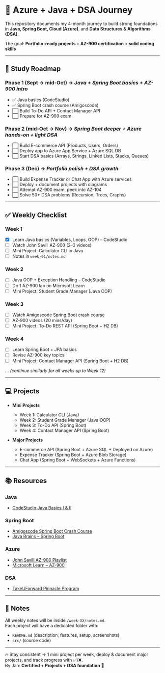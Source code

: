 # 🚀 Azure + Java + DSA Journey  

This repository documents my 4-month journey to build strong foundations in **Java, Spring Boot, Cloud (Azure)**, and **Data Structures & Algorithms (DSA)**.  

The goal: **Portfolio-ready projects + AZ-900 certification + solid coding skills**    

---

## 📅 Study Roadmap  

### Phase 1 (Sept → mid-Oct) → *Java + Spring Boot basics + AZ-900 intro*  
- ✅ Java basics (CodeStudio)   
- ✅ Spring Boot crash course (Amigoscode)   
- ⬜ Build To-Do API + Contact Manager API   
- ⬜ Prepare for AZ-900 exam    

### Phase 2 (mid-Oct → Nov) → *Spring Boot deeper + Azure hands-on + light DSA*  
- ⬜ Build E-commerce API (Products, Users, Orders)   
- ⬜ Deploy app to Azure App Service + Azure SQL DB   
- ⬜ Start DSA basics (Arrays, Strings, Linked Lists, Stacks, Queues)    

### Phase 3 (Dec) → *Portfolio polish + DSA growth*  
- ⬜ Build Expense Tracker or Chat App with Azure services   
- ⬜ Deploy + document projects with diagrams   
- ⬜ Attempt AZ-900 exam, peek into AZ-104   
- ⬜ Solve 50+ DSA problems (Recursion, Trees, Graphs)    

---

## ✅ Weekly Checklist  

### Week 1  
- [x] Learn Java basics (Variables, Loops, OOP) – CodeStudio   
- [ ] Watch John Savill AZ-900 (2–3 videos)   
- [ ] Mini Project: Calculator CLI in Java   
- [ ] Notes in `week-01/notes.md`    

### Week 2  
- [ ] Java OOP + Exception Handling – CodeStudio   
- [ ] Do 1 AZ-900 lab on Microsoft Learn   
- [ ] Mini Project: Student Grade Manager (Java OOP)    

### Week 3  
- [ ] Watch Amigoscode Spring Boot crash course   
- [ ] AZ-900 videos (20 mins/day)   
- [ ] Mini Project: To-Do REST API (Spring Boot + H2 DB)    

### Week 4  
- [ ] Learn Spring Boot + JPA basics   
- [ ] Revise AZ-900 key topics   
- [ ] Mini Project: Contact Manager API (Spring Boot + H2 DB)    

... *(continue similarly for all weeks up to Week 12)*    

---

## 💻 Projects  

- **Mini Projects**     
  - Week 1: Calculator CLI (Java)  
  - Week 2: Student Grade Manager (Java OOP)  
  - Week 3: To-Do API (Spring Boot)  
  - Week 4: Contact Manager API (Spring Boot)    

- **Major Projects**     
  - E-commerce API (Spring Boot + Azure SQL + Deployed on Azure)  
  - Expense Tracker (Spring Boot + Azure Blob Storage)  
  - Chat App (Spring Boot + WebSockets + Azure Functions)    

---

## 📚 Resources  

### Java  
- [CodeStudio Java Basics I & II](https://www.codingninjas.com/codestudio/guided-paths/basics-of-java)    

### Spring Boot  
- [Amigoscode Spring Boot Crash Course](https://www.youtube.com/watch?v=9SGDpanrc8U)   
- [Java Brains – Spring Boot](https://www.youtube.com/c/JavaBrainsChannel)    

### Azure  
- [John Savill AZ-900 Playlist](https://www.youtube.com/playlist?list=PLlVtbbG169nED0_vMEniWBQjSoxTsBYS3)   
- [Microsoft Learn – AZ-900](https://learn.microsoft.com/en-us/training/courses/az-900t00)    

### DSA  
- [TakeUForward Pinnacle Program](https://takeuforward.org/interview-experience/tuf-pinnacle-dsa-bootcamp/)    

---

## 📖 Notes  
All weekly notes will be inside `/week-XX/notes.md`.   
Each project will have a dedicated folder with:   
- `README.md` (description, features, setup, screenshots)   
- `src/` (source code)    

---

🔥 Stay consistent → 1 mini project per week, deploy & document major projects, and track progress with ✅/❌.  
By Jan: **Certified + Projects + DSA foundation** 🚀